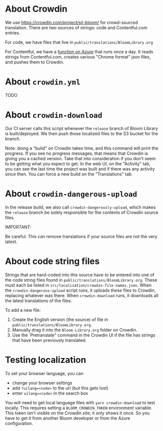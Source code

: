 # About Crowdin

We use https://crowdin.com/project/sil-bloom/ for crowd-sourced translation. There are two sources of strings: code and Contentful.com entries.

For code, we have files that live in `public/translations/BloomLibrary.org`

For Contentful, we have a [function on Azure](https://github.com/BloomBooks/bloom-azure-functions/tree/master/contentfulToCrowdin) that runs once a day. It reads strings from Contentful.com, creates various "Chrome format" json files, and pushes them to Crowdin.

# About `crowdin.yml`

TODO

# About `crowdin-download`

Our CI server calls this script whenever the `release` branch of Bloom Library is built/deployed.
We then push those localized files to the S3 bucket for the branch.

Note: doing a "build" on Crowdin takes time, and this command will print the progress. If you see no progress messages, that means that Crowdin is giving you a cached version. Take that into consideration if you don't seem to be getting what you expect to get. In the web UI, on the "Activity" tab, you can see the last time the project was built and if there was any activity since then. You can force a new build on the "Translations" tab.

# About `crowdin-dangerous-upload`

In the release build, we also call `crowdin-dangerously-upload`, which makes the `release` branch be solely responsible for the contents of Crowdin source files.

IMPORTANT:

Be careful. This can remove translations if your source files are not the very latest.


# About code string files

Strings that are hard-coded into this source have to be entered into one of the code string files found in `public/translations/BloomLibrary.org`. These must each be listed in `src/localization/crowdin-file-names.json`. When the `crowdin-dangerous-upload` script runs, it uploads these files to Crowdin, replacing whatever was there. When `crowdin-download` runs, it downloads all the latest translations of the files.

To add a new file:

1. Create the English version (the source) of file in `public/translations/BloomLibrary.org`.
2. Manually drag it into the `Bloom Library.org` folder on Crowdin.
3. Use the 'Pretranslate" command in the Crowdin UI if the file has strings that have been previously translated.

# Testing localization

To set your browser language, you can

-   change your browser settings
-   add `?uilang=<code>` to the url (but this gets lost)
-   enter `uilang=<code>` in the search box

You will need to get local language files with `yarn crowdin-download` to test locally. This requires setting a `BLOOM_CROWDIN_TOKEN` environment variable. This token isn't visible on the Crowdin site; it only shows it once. So you have to get it from another Bloom developer or from the Azure configuration.